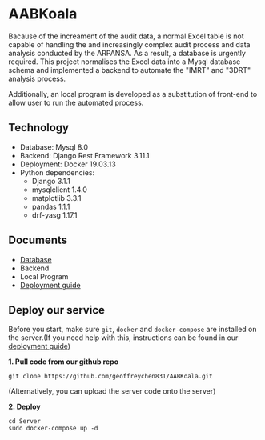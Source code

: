 # AABKoala
Bacause of the increament of the audit data, a normal Excel table is not capable of handling the and increasingly complex audit process and data analysis conducted by the ARPANSA. As a result, a database is urgently required. This project normalises the Excel data into a Mysql database schema and implemented a backend to automate the "IMRT" and "3DRT" analysis process.

Additionally, an local program is developed as a substitution of front-end to allow user to run the automated process.

## Technology
* Database: Mysql 8.0
* Backend: Django Rest Framework 3.11.1
* Deployment: Docker 19.03.13
* Python dependencies:
  * Django 3.1.1
  * mysqlclient 1.4.0
  * matplotlib 3.3.1
  * pandas 1.1.1
  * drf-yasg 1.17.1

## Documents
* [Database](https://github.com/geoffreychen831/AABKoala/blob/doc/database/database%20guide/AA-Koala_Database_Guide.md)
* Backend
* Local Program
* [Deployment guide](https://github.com/geoffreychen831/AABKoala/blob/doc/deploy/deployment%20guide/AA-Koala%20Deployment%20Guide.md)

## Deploy our service
Before you start, make sure `git`, `docker` and `docker-compose` are installed on the server.(If you need help with this, instructions can be found in our [deployment guide](https://github.com/geoffreychen831/AABKoala/blob/doc/deploy/deployment%20guide/AA-Koala%20Deployment%20Guide.md))

**1. Pull code from our github repo**

   ```shell 
   git clone https://github.com/geoffreychen831/AABKoala.git
   ```

(Alternatively, you can upload the server code onto the server)

**2. Deploy**

   ```shell
   cd Server
   sudo docker-compose up -d
   ```

